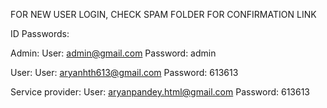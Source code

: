   FOR NEW USER LOGIN, CHECK SPAM FOLDER FOR CONFIRMATION LINK

ID Passwords: 

Admin: 
User: admin@gmail.com
Password: admin

User:
User: aryanhth613@gmail.com
Password: 613613   

Service provider:
User: aryanpandey.html@gmail.com
Password: 613613
